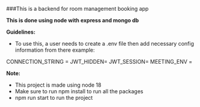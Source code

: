 ###This is a backend for room management booking app

**This is done using node with express and mongo db**

**Guidelines:**
- To use this, a user needs to create a .env file then add necessary config information from there
example:

CONNECTION_STRING = 
JWT_HIDDEN=
JWT_SESSION=
MEETING_ENV = 

**Note:**

- This project is made using node 18
- Make sure to run npm install to run all the packages
- npm run start to run the project